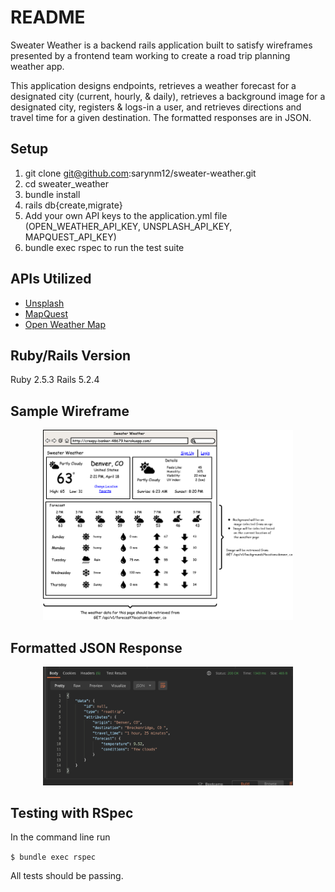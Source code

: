 # README

Sweater Weather is a backend rails application built to satisfy wireframes presented by a frontend team working to create a road trip planning weather app.

This application designs endpoints, retrieves a weather forecast for a designated city (current, hourly, & daily), retrieves a background image for a designated city, registers & logs-in a user, and retrieves directions and travel time for a given destination. The formatted responses are in JSON.

## Setup
1. git clone git@github.com:sarynm12/sweater-weather.git
2. cd sweater_weather
3. bundle install
4. rails db{create,migrate}
5. Add your own API keys to the application.yml file (OPEN_WEATHER_API_KEY, UNSPLASH_API_KEY, MAPQUEST_API_KEY)
6. bundle exec rspec to run the test suite

## APIs Utilized
- [Unsplash](https://api.unsplash.com/)<br>
- [MapQuest](http://www.mapquestapi.com)<br>
- [Open Weather Map](https://api.openweathermap.org)

## Ruby/Rails Version
Ruby 2.5.3 Rails 5.2.4

## Sample Wireframe
<p align="center">
<img src="app/assets/images/wireframe.png" width="400"><br/>
</p>

## Formatted JSON Response
<p align="center">
<img src="app/assets/images/road_trip.png" width="400"><br/>
</p>

## Testing with RSpec

In the command line run<br/>

`$ bundle exec rspec`

All tests should be passing.

